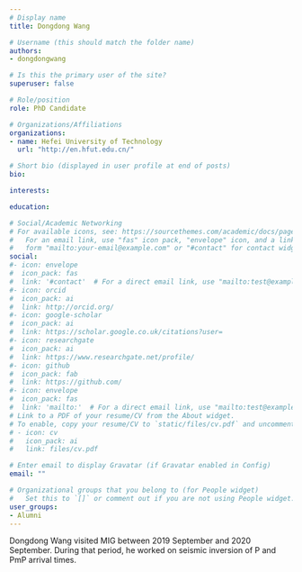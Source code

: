 ```yaml
---
# Display name
title: Dongdong Wang

# Username (this should match the folder name)
authors:
- dongdongwang

# Is this the primary user of the site?
superuser: false

# Role/position
role: PhD Candidate

# Organizations/Affiliations
organizations:
- name: Hefei University of Technology
  url: "http://en.hfut.edu.cn/"

# Short bio (displayed in user profile at end of posts)
bio:

interests:

education:

# Social/Academic Networking
# For available icons, see: https://sourcethemes.com/academic/docs/page-builder/#icons
#   For an email link, use "fas" icon pack, "envelope" icon, and a link in the
#   form "mailto:your-email@example.com" or "#contact" for contact widget.
social:
#- icon: envelope
#  icon_pack: fas
#  link: '#contact'  # For a direct email link, use "mailto:test@example.org".
#- icon: orcid
#  icon_pack: ai
#  link: http://orcid.org/
#- icon: google-scholar
#  icon_pack: ai
#  link: https://scholar.google.co.uk/citations?user=
#- icon: researchgate
#  icon_pack: ai
#  link: https://www.researchgate.net/profile/
#- icon: github
#  icon_pack: fab
#  link: https://github.com/
#- icon: envelope
#  icon_pack: fas
#  link: 'mailto:'  # For a direct email link, use "mailto:test@example.org".
# Link to a PDF of your resume/CV from the About widget.
# To enable, copy your resume/CV to `static/files/cv.pdf` and uncomment the lines below.
# - icon: cv
#   icon_pack: ai
#   link: files/cv.pdf

# Enter email to display Gravatar (if Gravatar enabled in Config)
email: ""

# Organizational groups that you belong to (for People widget)
#   Set this to `[]` or comment out if you are not using People widget.
user_groups:
- Alumni
---
```


Dongdong Wang visited MIG between 2019 September and 2020 September.
During that period, he worked on seismic inversion of P and PmP arrival times.
